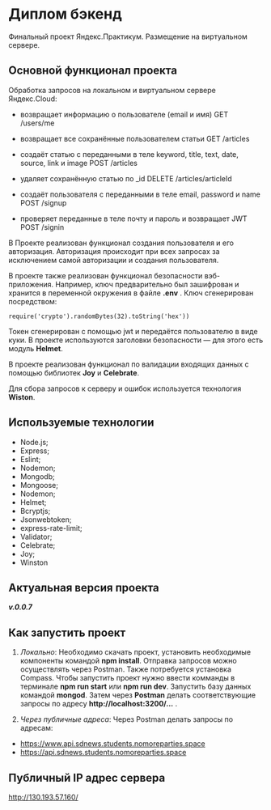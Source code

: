 
# **Диплом бэкенд**

Финальный проект Яндекс.Практикум. Размещение на виртуальном сервере.

## **Основной функционал проекта**

Обработка запросов на локальном и виртуальном сервере Яндекс.Cloud:
+ возвращает информацию о пользователе (email и имя)
GET /users/me

+ возвращает все сохранённые пользователем статьи
GET /articles

+ создаёт статью с переданными в теле keyword, title, text, date, source, link и image
POST /articles

+ удаляет сохранённую статью  по _id
DELETE /articles/articleId

+ создаёт пользователя с переданными в теле email, password и name
POST /signup

+ проверяет переданные в теле почту и пароль и возвращает JWT 
POST /signin

В Проекте реализован функционал создания пользователя и его авторизация. Авторизация происходит при всех запросах за исключением самой авторизации и создания пользователя.

В проекте также реализован функционал безопасности вэб-приложения. Например, ключ предварительно был зашифрован и хранится в переменной окружения в файле **.env** .
Ключ сгенерирован посредством:

``` 
require('crypto').randomBytes(32).toString('hex'))
```

Токен сгенерирован с помощью jwt и передаётся пользователю в виде куки. В проекте используются заголовки безопасности — для этого есть модуль **Helmet**.

В проекте реализован функционал по валидации входящих данных с помощью библиотек **Joy** и **Celebrate**.

Для сбора запросов к серверу и ошибок используется технология **Wiston**.

## **Используемые технологии**

+ Node.js;
+ Express;
+ Eslint;
+ Nodemon;
+ Mongodb;
+ Mongoose;
+ Nodemon;
+ Helmet;
+ Bcryptjs;
+ Jsonwebtoken;
+ express-rate-limit;
+ Validator;
+ Celebrate;
+ Joy;
+ Winston

## **Актуальная версия проекта**

***v.0.0.7***

## **Как запустить проект**
1. _Локально_:
Необходимо скачать проект, установить необходимые компоненты командой **npm install**. Отправка запросов можно осуществлять через Postman.  Также потребуется установка Compass. Чтобы запустить проект нужно ввести комманды в терминале **npm run start** или **npm run dev**. Запустить базу данных командой **mongod**. Затем через **Postman** делать соответствующие запросы по адресу  **http://localhost:3200/...** .

2. _Через публичные адреса_:
Через Postman делать запросы по адресам:
+ https://www.api.sdnews.students.nomoreparties.space
+ https://api.sdnews.students.nomoreparties.space



## **Публичный IP адрес сервера**
http://130.193.57.160/
